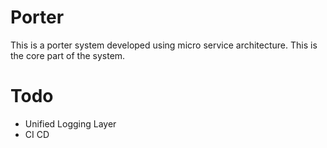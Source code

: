 # Porter
This is a porter system developed using micro service architecture. This is the core part of the system.

# Todo
* Unified Logging Layer
* CI CD
